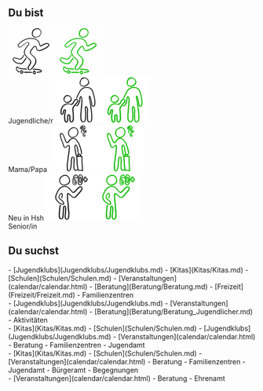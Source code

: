## Du bist

<script type="text/javascript"> window.onload = function() { document.title = "Hsh4You"; } </script>

<label class="userselectioncontainer">
  <img onclick="updateImagesAndLists(this)" id="imgJugendlicherDefault" src="images/startpage/Jugendlicher.png"><img onclick="updateImagesAndLists(this)" id="imgJugendlicherClicked" src="images/startpage/Jugendlicher_selected.png"><br>Jugendliche/r
</label>
<label class="userselectioncontainer">
  <img onclick="updateImagesAndLists(this)" id="imgElternDefault" src="images/startpage/Eltern.png"><img onclick="updateImagesAndLists(this)" id="imgElternClicked" src="images/startpage/Eltern_selected.png"><br>Mama/Papa
</label>
<label class="userselectioncontainer">
  <img onclick="updateImagesAndLists(this)" id="imgNeuDefault" src="images/startpage/Neu_in_Hsh.png"><img onclick="updateImagesAndLists(this)" id="imgNeuClicked" src="images/startpage/Neu_in_Hsh_selected.png"><br>Neu in Hsh
</label>
<label class="userselectioncontainer">
  <img onclick="updateImagesAndLists(this)" id="imgSeniorDefault" src="images/startpage/Senior.png"><img onclick="updateImagesAndLists(this)" id="imgSeniorClicked" src="images/startpage/Senior_selected.png"><br>Senior/in
</label>

## Du suchst
<div id="listDefault">
- [Jugendklubs](Jugendklubs/Jugendklubs.md)
- [Kitas](Kitas/Kitas.md)
- [Schulen](Schulen/Schulen.md)
- [Veranstaltungen](calendar/calendar.html)
- [Beratung](Beratung/Beratung.md)
- [Freizeit](Freizeit/Freizeit.md)
- Familienzentren
</div>
<div id="listJugendlicher">
- [Jugendklubs](Jugendklubs/Jugendklubs.md)
- [Veranstaltungen](calendar/calendar.html)
- [Beratung](Beratung/Beratung_Jugendlicher.md)
- Aktivitäten
</div>
<div id="listEltern">
- [Kitas](Kitas/Kitas.md)
- [Schulen](Schulen/Schulen.md)
- [Jugendklubs](Jugendklubs/Jugendklubs.md)
- [Veranstaltungen](calendar/calendar.html)
- Beratung
- Familienzentren
- Jugendamt
</div>
<div id="listNeu">
- [Kitas](Kitas/Kitas.md)
- [Schulen](Schulen/Schulen.md)
- [Veranstaltungen](calendar/calendar.html)
- Beratung
- Familienzentren
- Jugendamt
- Bürgeramt
- Begegnungen
</div>
<div id="listSenior">
- [Veranstaltungen](calendar/calendar.html)
- Beratung
- Ehrenamt
</div>

<script type="text/javascript">
  var lastselectedlistname = '';

  function updateLists(selectedlistelem) {
    var selectedlistname = selectedlistelem.id;
    var defaultlistelem = document.getElementById('listeKeineAngabe');
    var lastselectedlistelem = document.getElementById(lastselectedlistname);
    if (selectedlistname.valueOf() != lastselectedlistname.valueOf()) {
      lastselectedlistelem.style.display = "none";
      selectedlistelem.style.display = "block";
      lastselectedlistname = selectedlistname;
    }
    else {
      selectedlistelem.style.display = "none";
      defaultlistelem.style.display = "block";
      lastselectedlistname = defaultlistelem.id;
    }
  }

  function showImage(imageelem) {
    imageelem.style.display = 'inline';
  }

  function hideImage(imageelem) {
    imageelem.style.display = 'none';
  }

  function updateImagesAndLists(clickedimageelem) {
    var clickedimagename = clickedimageelem.id;
    var defaultimagename = clickedimagename.replace('Clicked', 'Default')
    var defaultimageelem = document.getElementById(defaultimagename);    
    var defaultlistelem = document.getElementById('listDefault');
    var hasimagebeenclickedagain = (clickedimagename.indexOf('Clicked') > 0);
    if (hasimagebeenclickedagain) {
      hideImage(clickedimageelem);
      showImage(defaultimageelem);
    }
    else {
      hideImage(defaultimageelem);
      showImage(clickedimageelem);
    }
    var listtoshowname = clickedimagename.replace('img', 'list').replace('Default', '');
    var listtoshowelem = document.getElementById(listtoshowname);
    //updateLists(listtoshowelem);
  }

  function formatLists() {
    // replace all lists markdown code with html code
    var listnames = ['listDefault', 'listJugendlicher', 'listEltern', 'listNeu', 'listSenior'];
    for (let listname of listnames) {
      var listelem = document.getElementById(listname);
      if (listelem != null) {
        var markdowncode = listelem.innerHTML;
        var htmlcode = marked(markdowncode);
        listelem.innerHTML = htmlcode;
      }
    }
    // show default list
    var defaultlistelem = document.getElementById('listeKeineAngabe');
    defaultlistelem.style.display = "block";
    lastselectedlistname = 'listeKeineAngabe';
  }

  // format lists after page has loaded
  document.addEventListener("DOMContentLoaded", function(event) { 
    formatLists();
  });
</script>
